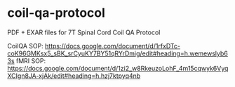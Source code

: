 # coil-qa-protocol

PDF + EXAR files for 7T Spinal Cord Coil QA Protocol

CoilQA SOP: https://docs.google.com/document/d/1rfxDTc-coK96GMKsx5_sBK_srCyuKY7BY51qRYrDmig/edit#heading=h.wemewslyb63s
fMRI SOP: https://docs.google.com/document/d/1zi2_w8RkeuzoLohF_4m15cqwyk6VyqXCIgn8JA-xjAk/edit#heading=h.hzj7ktpyq4nb
